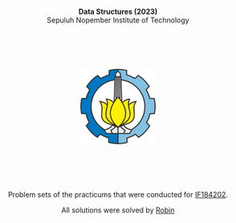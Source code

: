 <p align="center"><b>Data Structures (2023)</b><br>Sepuluh Nopember Institute of Technology</p>

<p align="center"><img src="its.png" style="transform: scale(0.5);"></p>
  
<p align="center">Problem sets of the practicums that were conducted for <a href="https://www.its.ac.id/informatika/wp-content/uploads/sites/44/2021/05/IF184202-Data-Structures.pdf">IF184202</a>.</p>
<p align="center">All solutions were solved by <a href="https://github.com/Rubinskiy">Robin</a></p>